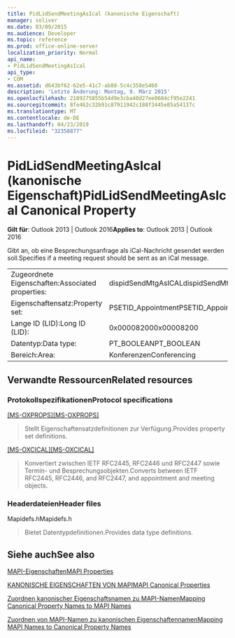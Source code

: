 ```yaml
---
title: PidLidSendMeetingAsIcal (kanonische Eigenschaft)
manager: soliver
ms.date: 03/09/2015
ms.audience: Developer
ms.topic: reference
ms.prod: office-online-server
localization_priority: Normal
api_name:
- PidLidSendMeetingAsIcal
api_type:
- COM
ms.assetid: d643bf62-62e5-41c7-ab88-5c4c358e5460
description: 'Letzte Änderung: Montag, 9. März 2015'
ms.openlocfilehash: 2189275855b54d9e3cba40d27ee0684cf95e2241
ms.sourcegitcommit: 8fe462c32b91c87911942c188f3445e85a54137c
ms.translationtype: MT
ms.contentlocale: de-DE
ms.lasthandoff: 04/23/2019
ms.locfileid: "32358877"
---
```

# <a name="pidlidsendmeetingasical-canonical-property"></a><span data-ttu-id="f3492-103">PidLidSendMeetingAsIcal (kanonische Eigenschaft)</span><span class="sxs-lookup"><span data-stu-id="f3492-103">PidLidSendMeetingAsIcal Canonical Property</span></span>

  
  
<span data-ttu-id="f3492-104">**Gilt für**: Outlook 2013 | Outlook 2016</span><span class="sxs-lookup"><span data-stu-id="f3492-104">**Applies to**: Outlook 2013 | Outlook 2016</span></span> 
  
<span data-ttu-id="f3492-105">Gibt an, ob eine Besprechungsanfrage als iCal-Nachricht gesendet werden soll.</span><span class="sxs-lookup"><span data-stu-id="f3492-105">Specifies if a meeting request should be sent as an iCal message.</span></span>
  
|||
|:-----|:-----|
|<span data-ttu-id="f3492-106">Zugeordnete Eigenschaften:</span><span class="sxs-lookup"><span data-stu-id="f3492-106">Associated properties:</span></span>  <br/> |<span data-ttu-id="f3492-107">dispidSendMtgAsICAL</span><span class="sxs-lookup"><span data-stu-id="f3492-107">dispidSendMtgAsICAL</span></span>  <br/> |
|<span data-ttu-id="f3492-108">Eigenschaftensatz:</span><span class="sxs-lookup"><span data-stu-id="f3492-108">Property set:</span></span>  <br/> |<span data-ttu-id="f3492-109">PSETID_Appointment</span><span class="sxs-lookup"><span data-stu-id="f3492-109">PSETID_Appointment</span></span>  <br/> |
|<span data-ttu-id="f3492-110">Lange ID (LID):</span><span class="sxs-lookup"><span data-stu-id="f3492-110">Long ID (LID):</span></span>  <br/> |<span data-ttu-id="f3492-111">0x00008200</span><span class="sxs-lookup"><span data-stu-id="f3492-111">0x00008200</span></span>  <br/> |
|<span data-ttu-id="f3492-112">Datentyp:</span><span class="sxs-lookup"><span data-stu-id="f3492-112">Data type:</span></span>  <br/> |<span data-ttu-id="f3492-113">PT_BOOLEAN</span><span class="sxs-lookup"><span data-stu-id="f3492-113">PT_BOOLEAN</span></span>  <br/> |
|<span data-ttu-id="f3492-114">Bereich:</span><span class="sxs-lookup"><span data-stu-id="f3492-114">Area:</span></span>  <br/> |<span data-ttu-id="f3492-115">Konferenzen</span><span class="sxs-lookup"><span data-stu-id="f3492-115">Conferencing</span></span>  <br/> |
   
## <a name="related-resources"></a><span data-ttu-id="f3492-116">Verwandte Ressourcen</span><span class="sxs-lookup"><span data-stu-id="f3492-116">Related resources</span></span>

### <a name="protocol-specifications"></a><span data-ttu-id="f3492-117">Protokollspezifikationen</span><span class="sxs-lookup"><span data-stu-id="f3492-117">Protocol specifications</span></span>

<span data-ttu-id="f3492-118">[[MS-OXPROPS]](https://msdn.microsoft.com/library/f6ab1613-aefe-447d-a49c-18217230b148%28Office.15%29.aspx)</span><span class="sxs-lookup"><span data-stu-id="f3492-118">[[MS-OXPROPS]](https://msdn.microsoft.com/library/f6ab1613-aefe-447d-a49c-18217230b148%28Office.15%29.aspx)</span></span>
  
> <span data-ttu-id="f3492-119">Stellt Eigenschaftensatzdefinitionen zur Verfügung.</span><span class="sxs-lookup"><span data-stu-id="f3492-119">Provides property set definitions.</span></span>
    
<span data-ttu-id="f3492-120">[[MS-OXCICAL]](https://msdn.microsoft.com/library/a685a040-5b69-4c84-b084-795113fb4012%28Office.15%29.aspx)</span><span class="sxs-lookup"><span data-stu-id="f3492-120">[[MS-OXCICAL]](https://msdn.microsoft.com/library/a685a040-5b69-4c84-b084-795113fb4012%28Office.15%29.aspx)</span></span>
  
> <span data-ttu-id="f3492-121">Konvertiert zwischen IETF RFC2445, RFC2446 und RFC2447 sowie Termin- und Besprechungsobjekten.</span><span class="sxs-lookup"><span data-stu-id="f3492-121">Converts between IETF RFC2445, RFC2446, and RFC2447, and appointment and meeting objects.</span></span>
    
### <a name="header-files"></a><span data-ttu-id="f3492-122">Headerdateien</span><span class="sxs-lookup"><span data-stu-id="f3492-122">Header files</span></span>

<span data-ttu-id="f3492-123">Mapidefs.h</span><span class="sxs-lookup"><span data-stu-id="f3492-123">Mapidefs.h</span></span>
  
> <span data-ttu-id="f3492-124">Bietet Datentypdefinitionen.</span><span class="sxs-lookup"><span data-stu-id="f3492-124">Provides data type definitions.</span></span>
    
## <a name="see-also"></a><span data-ttu-id="f3492-125">Siehe auch</span><span class="sxs-lookup"><span data-stu-id="f3492-125">See also</span></span>



[<span data-ttu-id="f3492-126">MAPI-Eigenschaften</span><span class="sxs-lookup"><span data-stu-id="f3492-126">MAPI Properties</span></span>](mapi-properties.md)
  
[<span data-ttu-id="f3492-127">KANONISCHE EIGENSCHAFTEN VON MAPI</span><span class="sxs-lookup"><span data-stu-id="f3492-127">MAPI Canonical Properties</span></span>](mapi-canonical-properties.md)
  
[<span data-ttu-id="f3492-128">Zuordnen kanonischer Eigenschaftsnamen zu MAPI-Namen</span><span class="sxs-lookup"><span data-stu-id="f3492-128">Mapping Canonical Property Names to MAPI Names</span></span>](mapping-canonical-property-names-to-mapi-names.md)
  
[<span data-ttu-id="f3492-129">Zuordnen von MAPI-Namen zu kanonischen Eigenschaftennamen</span><span class="sxs-lookup"><span data-stu-id="f3492-129">Mapping MAPI Names to Canonical Property Names</span></span>](mapping-mapi-names-to-canonical-property-names.md)


